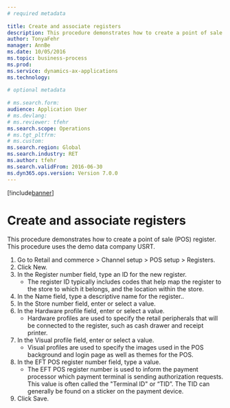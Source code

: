 ```yaml
--- 
# required metadata 
 
title: Create and associate registers
description: This procedure demonstrates how to create a point of sale (POS) register. 
author: TonyaFehr 
manager: AnnBe 
ms.date: 10/05/2016
ms.topic: business-process 
ms.prod:  
ms.service: dynamics-ax-applications 
ms.technology:  
 
# optional metadata 
 
# ms.search.form:   
audience: Application User 
# ms.devlang:  
# ms.reviewer: tfehr 
ms.search.scope: Operations 
# ms.tgt_pltfrm:  
# ms.custom:  
ms.search.region: Global
ms.search.industry: RET
ms.author: tfehr 
ms.search.validFrom: 2016-06-30 
ms.dyn365.ops.version: Version 7.0.0 
---
```


[!include[banner](../includes/banner.md)]

# Create and associate registers

This procedure demonstrates how to create a point of sale (POS) register. This procedure uses the demo data company USRT.

1. Go to Retail and commerce > Channel setup > POS setup > Registers.
2. Click New.
3. In the Register number field, type an ID for the new register.
    * The register ID typically includes codes that help map the register to the store to which it belongs, and the location within the store.  
4. In the Name field, type a descriptive name for the register..
5. In the Store number field, enter or select a value.
6. In the Hardware profile field, enter or select a value.
    * Hardware profiles are used to specify the retail peripherals that will be connected to the register, such as cash drawer and receipt printer.  
7. In the Visual profile field, enter or select a value.
    * Visual profiles are used to specify the images used in the POS background and login page as well as themes for the POS.  
8. In the EFT POS register number field, type a value.
    * The EFT POS register number is used to inform the payment processor which payment terminal is sending authorization requests. This value is often called the "Terminal ID" or “TID”. The TID can generally be found on a sticker on the payment device.  
9. Click Save.


